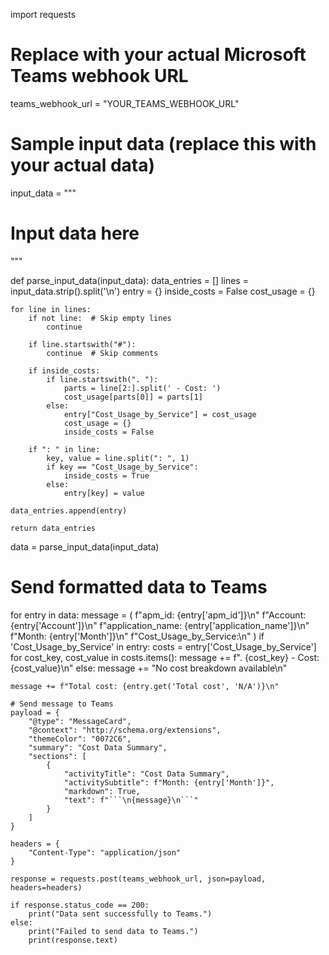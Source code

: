 import requests

# Replace with your actual Microsoft Teams webhook URL
teams_webhook_url = "YOUR_TEAMS_WEBHOOK_URL"

# Sample input data (replace this with your actual data)
input_data = """
# Input data here
"""

def parse_input_data(input_data):
    data_entries = []
    lines = input_data.strip().split('\n')
    entry = {}
    inside_costs = False
    cost_usage = {}

    for line in lines:
        if not line:  # Skip empty lines
            continue

        if line.startswith("#"):
            continue  # Skip comments

        if inside_costs:
            if line.startswith(". "):
                parts = line[2:].split(' - Cost: ')
                cost_usage[parts[0]] = parts[1]
            else:
                entry["Cost_Usage_by_Service"] = cost_usage
                cost_usage = {}
                inside_costs = False

        if ": " in line:
            key, value = line.split(": ", 1)
            if key == "Cost_Usage_by_Service":
                inside_costs = True
            else:
                entry[key] = value

    data_entries.append(entry)

    return data_entries

data = parse_input_data(input_data)

# Send formatted data to Teams
for entry in data:
    message = (
        f"apm_id: {entry['apm_id']}\n"
        f"Account: {entry['Account']}\n"
        f"application_name: {entry['application_name']}\n"
        f"Month: {entry['Month']}\n"
        f"Cost_Usage_by_Service:\n"
    )
    if 'Cost_Usage_by_Service' in entry:
        costs = entry['Cost_Usage_by_Service']
        for cost_key, cost_value in costs.items():
            message += f". {cost_key} - Cost: {cost_value}\n"
    else:
        message += "No cost breakdown available\n"
    
    message += f"Total cost: {entry.get('Total cost', 'N/A')}\n"

    # Send message to Teams
    payload = {
        "@type": "MessageCard",
        "@context": "http://schema.org/extensions",
        "themeColor": "0072C6",
        "summary": "Cost Data Summary",
        "sections": [
            {
                "activityTitle": "Cost Data Summary",
                "activitySubtitle": f"Month: {entry['Month']}",
                "markdown": True,
                "text": f"```\n{message}\n```"
            }
        ]
    }

    headers = {
        "Content-Type": "application/json"
    }

    response = requests.post(teams_webhook_url, json=payload, headers=headers)

    if response.status_code == 200:
        print("Data sent successfully to Teams.")
    else:
        print("Failed to send data to Teams.")
        print(response.text)

